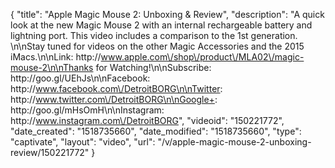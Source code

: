 {
    "title": "Apple Magic Mouse 2: Unboxing & Review",
    "description": "A quick look at the new Magic Mouse 2 with an internal rechargeable battery and lightning port.  This video includes a comparison to the 1st generation. \n\nStay tuned for videos on the other Magic Accessories and the 2015 iMacs.\n\nLink: http:\/\/www.apple.com\/shop\/product\/MLA02\/magic-mouse-2\n\nThanks for Watching!\n\nSubscribe: http:\/\/goo.gl\/UEhJs\n\nFacebook: http:\/\/www.facebook.com\/DetroitBORG\n\nTwitter: http:\/\/www.twitter.com\/DetroitBORG\n\nGoogle+: http:\/\/goo.gl\/mHsOmH\n\nInstagram: http:\/\/www.instagram.com\/DetroitBORG",
    "videoid": "150221772",
    "date_created": "1518735660",
    "date_modified": "1518735660",
    "type": "captivate",
    "layout": "video",
    "url": "\/v\/apple-magic-mouse-2-unboxing-review\/150221772"
}